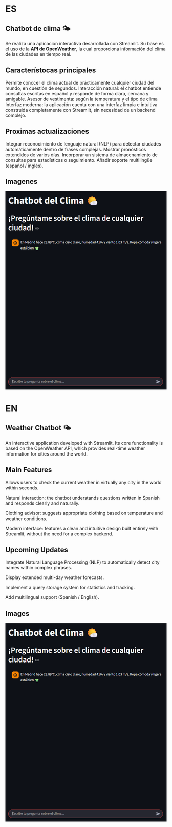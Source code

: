 # ES
## Chatbot de clima 🌤️

Se realiza una aplicación interactiva desarrollada con Streamlit. Su base es el uso de la **API de OpenWeather**, la cual proporciona información del clima de las ciudades en tiempo real.

## Característocas principales

Permite conocer el clima actual de prácticamente cualquier ciudad del mundo, en cuestión de segundos.
Interacción natural: el chatbot entiende consultas escritas en español y responde de forma clara, cercana y amigable.
Asesor de vestimenta: según la temperatura y el tipo de clima 
Interfaz moderna: la aplicación cuenta con una interfaz limpia e intuitiva construida completamente con Streamlit, sin necesidad de un backend complejo.

## Proximas actualizaciones

Integrar reconocimiento de lenguaje natural (NLP) para detectar ciudades automáticamente dentro de frases complejas.
Mostrar pronósticos extendidos de varios días.
Incorporar un sistema de almacenamiento de consultas para estadísticas o seguimiento.
Añadir soporte multilingüe (español / inglés).

## Imagenes

![alt text](image.png)

# EN

## Weather Chatbot 🌤️

An interactive application developed with Streamlit. Its core functionality is based on the OpenWeather API, which provides real-time weather information for cities around the world.

## Main Features

Allows users to check the current weather in virtually any city in the world within seconds.

Natural interaction: the chatbot understands questions written in Spanish and responds clearly and naturally.

Clothing advisor: suggests appropriate clothing based on temperature and weather conditions.

Modern interface: features a clean and intuitive design built entirely with Streamlit, without the need for a complex backend.

## Upcoming Updates

Integrate Natural Language Processing (NLP) to automatically detect city names within complex phrases.

Display extended multi-day weather forecasts.

Implement a query storage system for statistics and tracking.

Add multilingual support (Spanish / English).

## Images

![alt text](image.png)
